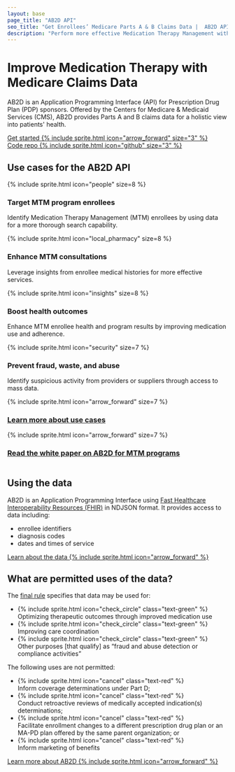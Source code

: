 ```yaml
---
layout: base
page_title: "AB2D API"
seo_title: "Get Enrollees’ Medicare Parts A & B Claims Data |  AB2D API"
description: "Perform more effective Medication Therapy Management with access to enrollees’ Medicare Parts A & B claims data through the AB2D API."
---
```


<main id="main-content">
<div class="usa-section--dark bg-primary bg-primary-gradient">
  <div class="grid-container padding-y-8">
    <h1 class="hero-title font-body-3xl measure-1 margin-bottom-0 line-height-sans-2 text-semibold text-balance">
        Improve Medication Therapy with Medicare Claims Data
    </h1>
    <p class="hero-paragraph line-height-sans-4 measure-5">
    AB2D is an Application Programming Interface (API) for Prescription Drug
  Plan (PDP) sponsors. Offered by the Centers for Medicare & Medicaid Services
  (CMS), AB2D provides Parts A and B claims data for a holistic view into
  patients' health.
  </p>
    <div class="grid-row grid-gap margin-top-2">
      <div class="tablet:grid-col-auto margin-top-2">
        <a href="{{ '/api-documentation' |relative_url }}" class="hero-button usa-button usa-button--inverse usa-button--outline width-full">
          Get started
          {% include sprite.html icon="arrow_forward" size="3" %}
        </a>
      </div>
      <div class="tablet:grid-col-auto margin-top-2">
        <a href="https://github.com/CMSgov/ab2d" class="hero-button usa-button usa-button--inverse usa-button--outline width-full">
          Code repo
          {% include sprite.html icon="github" size="3" %}
        </a>
      </div>
    </div>
  </div>
</div>


  <div class="minw-15 padding-y-6 padding-x-3 grid-container">
    <div>
      <h2>Use cases for the AB2D API</h2>
      <div class="usa-graphic-list__row grid-row tablet:grid-gap-6 padding-y-2">
        <div class="tablet:grid-col-4 padding-y-3">
          {% include sprite.html icon="people" size=8 %}
          <h3 class="margin-y-1">
            Target MTM program enrollees
          </h3>
          <p>
            Identify Medication Therapy Management (MTM) enrollees by using data for a more thorough search capability.
          </p>
        </div>
        <div class="tablet:grid-col-4 padding-y-3">
          {% include sprite.html icon="local_pharmacy" size=8 %}
          <h3 class="margin-y-1">
            Enhance MTM consultations
          </h3>
          <p>
            Leverage insights from enrollee medical histories for more effective services.
          </p>
        </div>
        <div class="tablet:grid-col-4 padding-y-3">
          {% include sprite.html icon="insights" size=8 %}
          <h3 class="margin-y-1">
            Boost health outcomes
          </h3>
          <p>
            Enhance MTM enrollee health and program results by improving medication use and adherence.
          </p>
        </div>
         <div class="tablet:grid-col-4 padding-y-3">
            {% include sprite.html icon="security" size=7 %}
            <h3 class="margin-y-1">Prevent fraud, waste, and abuse</h3>
            <p>
              Identify suspicious activity from providers or suppliers through access to mass data.
            </p>
        </div>
        <div class="tablet:grid-col-4 padding-y-3">
          {% include sprite.html icon="arrow_forward" size=7 %}
          <h3 class="margin-y-1 usa-graphic-list__heading">
            <a href="{{ '/use-cases' | relative_url }}">Learn more about use cases</a>
          </h3>
        </div>
        <div class="tablet:grid-col-4 padding-y-3">
          {% include sprite.html icon="arrow_forward" size=7 %}
          <h3 class="margin-y-1 usa-graphic-list__heading">
            <a href="{{ '/mtm-white-paper' | relative_url }}">Read the white paper on AB2D for MTM programs</a>
          </h3>
        </div>
      </div>
      <div class="grid-row grid-gap-4 desktop:grid-gap-6 padding-y-10 flex-align-center">
        <div class="tablet:grid-col">
          <img src="{{ '/assets/img/data-analysis.svg' | relative_url }}" alt="" />
        </div>
        <div class="tablet:grid-col padding-top-2">
          <h2>Using the data</h2>
          <p>AB2D is an Application Programming Interface using <a href="https://hl7.org/fhir/R4/index.html" target="_blank" rel="noopener">Fast Healthcare Interoperability Resources (FHIR)</a> in NDJSON format. It provides access to data including:</p>
          <ul>
            <li>enrollee identifiers</li>
            <li>diagnosis codes</li>
            <li>dates and times of service</li>
          </ul>
          <p><a href="{{ '/ab2d-data' | relative_url }}" class="usa-button usa-button--unstyled">Learn about the data {% include sprite.html icon="arrow_forward" %}</a></p>
        </div>
      </div>
    </div>
    <div>
      <h2>What are permitted uses of the data?</h2>
      <div class="grid-row grid-gap padding-y-2">
        <div class="tablet:grid-col">
          <p class="margin-bottom-2 text-bold">
            The <a href="https://www.federalregister.gov/documents/2019/04/16/2019-06822/medicare-and-medicaid-programs-policy-and-technical-changes-to-the-medicare-advantage-medicare#page-15745" target="_blank" rel="noopener">final rule</a> specifies that data may be used for:
          </p>
          <ul class="usa-icon-list">
            <li class="usa-icon-list__item">
              <div class="usa-icon-list__icon">
                {% include sprite.html icon="check_circle" class="text-green" %}
              </div>
              <div class="usa-icon-list__content">
                Optimizing therapeutic outcomes through improved medication use
              </div>
            </li>
            <li class="usa-icon-list__item">
              <div class="usa-icon-list__icon">
                {% include sprite.html icon="check_circle" class="text-green" %}
              </div>
              <div class="usa-icon-list__content">
                Improving care coordination
              </div>
            </li>
            <li class="usa-icon-list__item">
              <div class="usa-icon-list__icon">
                {% include sprite.html icon="check_circle" class="text-green" %}
              </div>
              <div class="usa-icon-list__content">
                Other purposes [that qualify] as “fraud and abuse detection or compliance activities”
              </div>
            </li>
          </ul>
        </div>
        <div class="tablet:grid-col">
          <p class="margin-bottom-2 text-bold">The following uses are not permitted:</p>
          <ul class="usa-icon-list">
            <li class="usa-icon-list__item">
              <div class="usa-icon-list__icon">
                {% include sprite.html icon="cancel" class="text-red" %}
              </div>
              <div class="usa-icon-list__content">
                Inform coverage determinations under Part D;
              </div>
            </li>
            <li class="usa-icon-list__item">
              <div class="usa-icon-list__icon">
                {% include sprite.html icon="cancel" class="text-red" %}
              </div>
              <div class="usa-icon-list__content">
                Conduct retroactive reviews of medically accepted indication(s) determinations;
              </div>
            </li>
            <li class="usa-icon-list__item">
              <div class="usa-icon-list__icon">
                {% include sprite.html icon="cancel" class="text-red" %}
              </div>
              <div class="usa-icon-list__content">
                Facilitate enrollment changes to a different prescription drug plan or an MA-PD plan offered by the same parent organization; or
              </div>
            </li>
            <li class="usa-icon-list__item">
              <div class="usa-icon-list__icon">
                {% include sprite.html icon="cancel" class="text-red" %}
              </div>
              <div class="usa-icon-list__content">
                Inform marketing of benefits
              </div>
            </li>
          </ul>
        </div>
      </div>
      <div>
        <p>
          <a href="{{ '/about' | relative_url }}" class="usa-button usa-button--unstyled">Learn more about AB2D {% include sprite.html icon="arrow_forward" %}</a>
        </p>
      </div>
    </div>
  </div>
</main>
